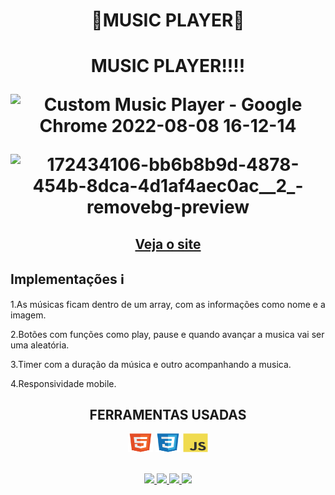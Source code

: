 # <div align="center">📌MUSIC PLAYER📌 </div>
<h1 align="center">MUSIC PLAYER!!!!
  
![Custom Music Player - Google Chrome 2022-08-08 16-12-14](https://user-images.githubusercontent.com/97768716/183496501-18642734-767c-496c-95c0-d15e90d1e6fd.gif)

![172434106-bb6b8b9d-4878-454b-8dca-4d1af4aec0ac__2_-removebg-preview](https://user-images.githubusercontent.com/97768716/183533724-4d125079-e522-4799-adc6-3a7bb6935deb.png)

  <h2 align="center">
  <a href="https://music-player-js-sigma.vercel.app/" target="_blank"> Veja o site </a>
</h2>

## Implementações :information_source:
1.As músicas ficam dentro de um array, com as informações como nome e a imagem.
  
2.Botões com funções como play, pause e quando avançar a musica vai ser uma aleatória.
   
3.Timer com a duração da música e outro acompanhando a musica.
  
4.Responsividade mobile.


<h2 align="center"> FERRAMENTAS USADAS </h2>
 

<div align="center" style="display: inline_block">
  <img align="center" alt="Rafa-HTML" height="30" width="40" src="https://raw.githubusercontent.com/devicons/devicon/master/icons/html5/html5-original.svg">
  <img align="center" alt="Rafa-CSS" height="30" width="40" src="https://raw.githubusercontent.com/devicons/devicon/master/icons/css3/css3-original.svg">
   <img align="center" alt="Rafa-JS" height="30" width="40" src="https://raw.githubusercontent.com/devicons/devicon/master/icons/javascript/javascript-original.svg">

 
</div>
<br>

<div align="center" style="display:inline_block"> <br> 
  
  <a href="https://www.instagram.com/gabriel_furtado2002/" target="_blank">
    <img src="https://img.shields.io/badge/-Instagram-%23E4405F?style=for-the-badge&logo=instagram&logoColor=white" 
  </a>
 	
 <a href="https://discord.gg/wagxzStdcR" target="_blank">
   <img src="https://img.shields.io/badge/Discord-7289DA?style=for-the-badge&logo=discord&logoColor=white" 
  </a>
  
  <a href = "mailto:gs294860@gmail.com" target="_blank">
    <img src="https://img.shields.io/badge/-Gmail-%23333?style=for-the-badge&logo=gmail&logoColor=white" 
  </a>
  
  <a href="https://www.linkedin.com/in/gabriel-furtado-847aa7225/" target="_blank">
    <img src="https://img.shields.io/badge/-LinkedIn-%230077B5?style=for-the-badge&logo=linkedin&logoColor=white">
  </a> 
  
  </div>



